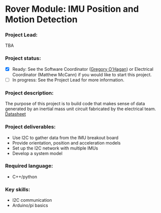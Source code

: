 # Rover Module: IMU Position and Motion Detection

### Project Lead:
TBA

### Project status:
 - [x] Ready: See the Software Coordinator ([Gregory O'Hagan](https://github.com/Gregory-OHagan)) or Electrical Coordinator (Matthew McCann) if you would like to start this project.
 - [ ] In progress: See the Project Lead for more information.

### Project description:
The purpose of this project is to build code that makes sense of data generated by an
inertial mass unit circuit fabricated by the electrical team. 
[Datasheet](http://www.st.com/content/ccc/resource/technical/document/datasheet/1e/3f/2a/d6/25/eb/48/46/DM00103319.pdf/files/DM00103319.pdf/jcr:content/translations/en.DM00103319.pdf)
 
### Project deliverables:
 * Use I2C to gather data from the IMU breakout board
 * Provide orientation, position and acceleration models
 * Set up the I2C network with multiple IMUs
 * Develop a system model

### Required language:
 * C++/python

### Key skills:
 * I2C communication
 * Arduino/pi basics
